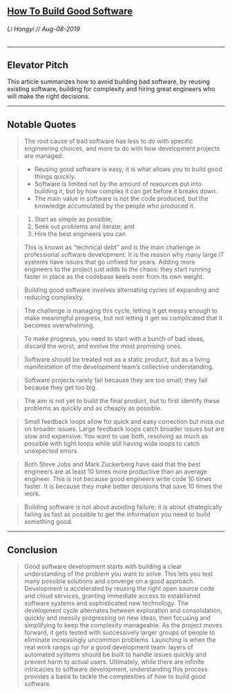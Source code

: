 ## [How To Build Good Software](https://www.csc.gov.sg/articles/how-to-build-good-software)
###### Li Hongyi // Aug-08-2019
---

Elevator Pitch
------ 
This article summarizes how to avoid building bad software, by reusing existing software, building for complexity and hiring great engineers who will make the right decisions.

------ 

Notable Quotes
------ 

> The root cause of bad software has less to do with specific engineering choices, and more to do with how development projects are managed.


> * Reusing good software is easy; it is what allows you to build good things quickly.
> * Software is limited not by the amount of resources put into building it, but by how complex it can get before it breaks down.
> * The main value in software is not the code produced, but the knowledge accumulated by the people who produced it.

> 1. Start as simple as possible;
> 2. Seek out problems and iterate; and
> 3. Hire the best engineers you can.

> This is known as “technical debt” and is the main challenge in professional software development. It is the reason why many large IT systems have issues that go unfixed for years. Adding more engineers to the project just adds to the chaos: they start running faster in place as the codebase keels over from its own weight.

> Building good software involves alternating cycles of expanding and reducing complexity.

> The challenge is managing this cycle, letting it get messy enough to make meaningful progress, but not letting it get so complicated that it becomes overwhelming.

> To make progress, you need to start with a bunch of bad ideas, discard the worst, and evolve the most promising ones.

> Software should be treated not as a static product, but as a living manifestation of the development team’s collective understanding.

> Software projects rarely fail because they are too small; they fail because they get too big.

>  The aim is not yet to build the final product, but to first identify these problems as quickly and as cheaply as possible.

> Small feedback loops allow for quick and easy correction but miss out on broader issues. Large feedback loops catch broader issues but are slow and expensive. You want to use both, resolving as much as possible with tight loops while still having wide loops to catch unexpected errors.

> Both Steve Jobs and Mark Zuckerberg have said that the best engineers are at least 10 times more productive than an average engineer. This is not because good engineers write code 10 times faster. It is because they make better decisions that save 10 times the work.

> Building software is not about avoiding failure; it is about strategically failing as fast as possible to get the information you need to build something good.

--- 

Conclusion
------

> Good software development starts with building a clear understanding of the problem you want to solve. This lets you test many possible solutions and converge on a good approach. Development is accelerated by reusing the right open source code and cloud services, granting immediate access to established software systems and sophisticated new technology. The development cycle alternates between exploration and consolidation, quickly and messily progressing on new ideas, then focusing and simplifying to keep the complexity manageable. As the project moves forward, it gets tested with successively larger groups of people to eliminate increasingly uncommon problems. Launching is when the real work ramps up for a good development team: layers of automated systems should be built to handle issues quickly and prevent harm to actual users. Ultimately, while there are infinite intricacies to software development, understanding this process provides a basis to tackle the complexities of how to build good software.